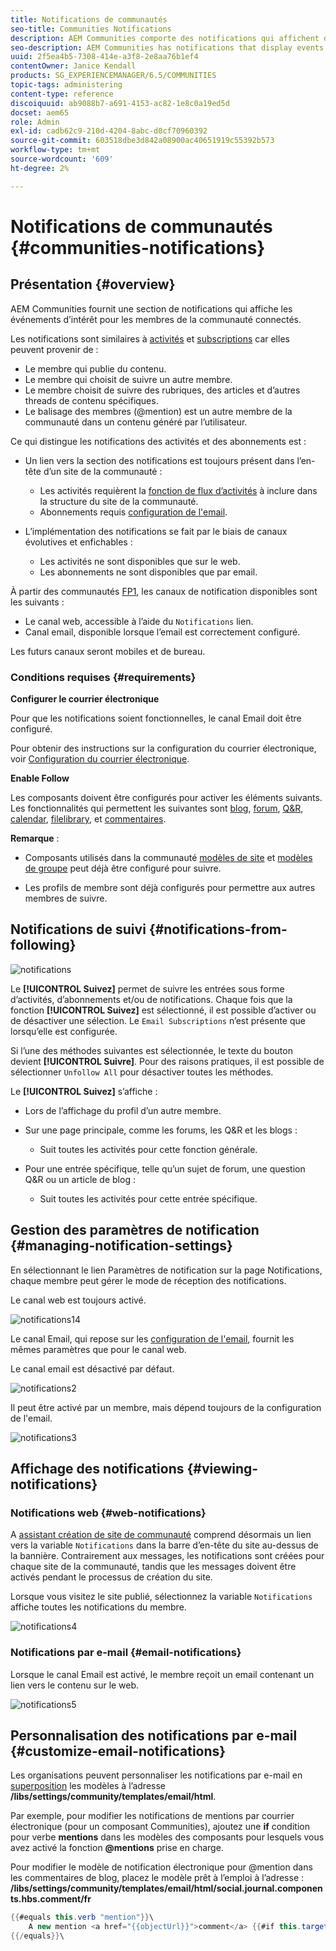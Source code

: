 ```yaml
---
title: Notifications de communautés
seo-title: Communities Notifications
description: AEM Communities comporte des notifications qui affichent des événements présentant un intérêt pour le membre de la communauté connecté
seo-description: AEM Communities has notifications that display events of interest to the signed-in community member
uuid: 2f5ea4b5-7308-414e-a3f8-2e8aa76b1ef4
contentOwner: Janice Kendall
products: SG_EXPERIENCEMANAGER/6.5/COMMUNITIES
topic-tags: administering
content-type: reference
discoiquuid: ab9088b7-a691-4153-ac82-1e8c0a19ed5d
docset: aem65
role: Admin
exl-id: cadb62c9-210d-4204-8abc-d0cf70960392
source-git-commit: 603518dbe3d842a08900ac40651919c55392b573
workflow-type: tm+mt
source-wordcount: '609'
ht-degree: 2%

---
```


# Notifications de communautés {#communities-notifications}

## Présentation {#overview}

AEM Communities fournit une section de notifications qui affiche les événements d’intérêt pour les membres de la communauté connectés.

Les notifications sont similaires à [activités](/help/communities/essentials-activities.md) et [subscriptions](/help/communities/subscriptions.md) car elles peuvent provenir de :

* Le membre qui publie du contenu.
* Le membre qui choisit de suivre un autre membre.
* Le membre choisit de suivre des rubriques, des articles et d’autres threads de contenu spécifiques.
* Le balisage des membres (@mention) est un autre membre de la communauté dans un contenu généré par l’utilisateur.

Ce qui distingue les notifications des activités et des abonnements est :

* Un lien vers la section des notifications est toujours présent dans l’en-tête d’un site de la communauté :

   * Les activités requièrent la [fonction de flux d’activités](/help/communities/functions.md#activity-stream-function) à inclure dans la structure du site de la communauté.
   * Abonnements requis [configuration de l&#39;email](/help/communities/email.md).

* L’implémentation des notifications se fait par le biais de canaux évolutives et enfichables :

   * Les activités ne sont disponibles que sur le web.
   * Les abonnements ne sont disponibles que par email.

À partir des communautés [FP1](/help/communities/deploy-communities.md#latestfeaturepack), les canaux de notification disponibles sont les suivants :

* Le canal web, accessible à l’aide du `Notifications` lien.
* Canal email, disponible lorsque l’email est correctement configuré.

Les futurs canaux seront mobiles et de bureau.

### Conditions requises {#requirements}

**Configurer le courrier électronique**

Pour que les notifications soient fonctionnelles, le canal Email doit être configuré.

Pour obtenir des instructions sur la configuration du courrier électronique, voir [Configuration du courrier électronique](/help/communities/analytics.md).

**Enable Follow**

Les composants doivent être configurés pour activer les éléments suivants. Les fonctionnalités qui permettent les suivantes sont [blog](/help/communities/blog-feature.md), [forum](/help/communities/forum.md), [Q&amp;R](/help/communities/working-with-qna.md), [calendar](/help/communities/calendar.md), [filelibrary](/help/communities/file-library.md), et [commentaires](/help/communities/comments.md).

**Remarque** :

* Composants utilisés dans la communauté [modèles de site](/help/communities/sites.md) et [modèles de groupe](/help/communities/tools-groups.md) peut déjà être configuré pour suivre.

* Les profils de membre sont déjà configurés pour permettre aux autres membres de suivre.

## Notifications de suivi {#notifications-from-following}

![notifications](assets/notifications.png)

Le **[!UICONTROL Suivez]** permet de suivre les entrées sous forme d’activités, d’abonnements et/ou de notifications. Chaque fois que la fonction **[!UICONTROL Suivez]** est sélectionné, il est possible d’activer ou de désactiver une sélection. Le `Email Subscriptions` n’est présente que lorsqu’elle est configurée.

Si l’une des méthodes suivantes est sélectionnée, le texte du bouton devient **[!UICONTROL Suivre]**. Pour des raisons pratiques, il est possible de sélectionner `Unfollow All` pour désactiver toutes les méthodes.

Le **[!UICONTROL Suivez]** s’affiche :

* Lors de l’affichage du profil d’un autre membre.
* Sur une page principale, comme les forums, les Q&amp;R et les blogs :

   * Suit toutes les activités pour cette fonction générale.

* Pour une entrée spécifique, telle qu’un sujet de forum, une question Q&amp;R ou un article de blog :

   * Suit toutes les activités pour cette entrée spécifique.

## Gestion des paramètres de notification {#managing-notification-settings}

En sélectionnant le lien Paramètres de notification sur la page Notifications, chaque membre peut gérer le mode de réception des notifications.

Le canal web est toujours activé.

![notifications14](assets/notifications1.png)

Le canal Email, qui repose sur les [configuration de l&#39;email](/help/communities/email.md), fournit les mêmes paramètres que pour le canal web.

Le canal email est désactivé par défaut.

![notifications2](assets/notifications2.png)

Il peut être activé par un membre, mais dépend toujours de la configuration de l&#39;email.

![notifications3](assets/notifications3.png)

## Affichage des notifications {#viewing-notifications}

### Notifications web {#web-notifications}

A [assistant création de site de communauté](/help/communities/sites-console.md) comprend désormais un lien vers la variable `Notifications` dans la barre d’en-tête du site au-dessus de la bannière. Contrairement aux messages, les notifications sont créées pour chaque site de la communauté, tandis que les messages doivent être activés pendant le processus de création du site.

Lorsque vous visitez le site publié, sélectionnez la variable `Notifications` affiche toutes les notifications du membre.

![notifications4](assets/notifications4.png)

### Notifications par e-mail {#email-notifications}

Lorsque le canal Email est activé, le membre reçoit un email contenant un lien vers le contenu sur le web.

![notifications5](assets/notifications5.png)

## Personnalisation des notifications par e-mail {#customize-email-notifications}

Les organisations peuvent personnaliser les notifications par e-mail en [superposition](/help/communities/client-customize.md#overlays) les modèles à l’adresse **/libs/settings/community/templates/email/html**.

Par exemple, pour modifier les notifications de mentions par courrier électronique (pour un composant Communities), ajoutez une **if** condition pour verbe **mentions** dans les modèles des composants pour lesquels vous avez activé la fonction **@mentions** prise en charge.

Pour modifier le modèle de notification électronique pour @mention dans les commentaires de blog, placez le modèle prêt à l’emploi à l’adresse : **/libs/settings/community/templates/email/html/social.journal.components.hbs.comment/fr**

```java
{{#equals this.verb "mention"}}\
    A new mention <a href="{{objectUrl}}">comment</a> {{#if this.target.properties.[jcr:title]}}to the article "{{{target.displayName}}}" {{/if}}was added by {{{user.name}}} on {{dateUtil this.published format="EEE, d MMM yyyy HH:mm:ss z"}}.\n \
{{/equals}}\
```
